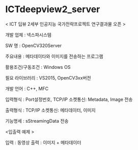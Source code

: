 # ICTdeepview2_server

< ICT 딥뷰 2세부 인공지능 국가전략프로젝트 연구결과물 오픈 >

개발 업체 : 넥스파시스템

SW 명 : OpenCV320Server

주요내용 : 메타데이타와 이미지를 전송하는 프로그램

활용조건/구동조건 : Windows OS

필요 라이브러리 : VS2015, OpenCV3xx버전

개발 언어 : C++, MFC

입력형식 : Port설정번호, TCP/IP 소켓통신: Metadata, Image 전송

출력형식 : TCP/IP 소켓통신: 메타데이터, 이미지

기능명세 : sStreamingData 전송

<입출력 예제 >

입력 : 동영상  출력 : 이미지 + 메타데이터
